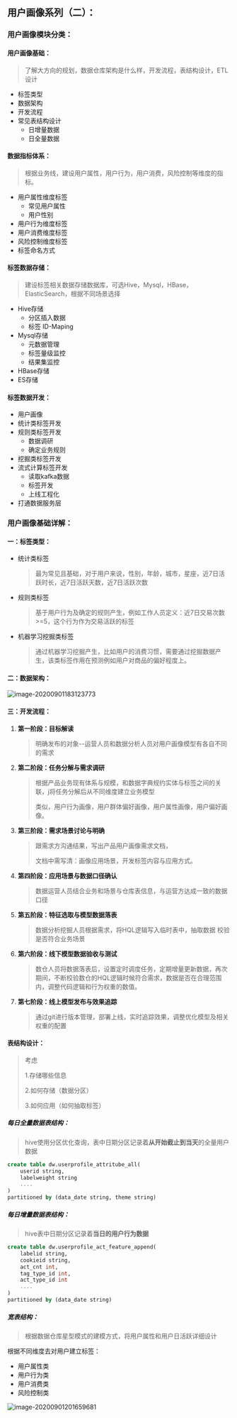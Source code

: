 ## 用户画像系列（二）：

### 用户画像模块分类：

#### 用户画像基础：

> 了解大方向的规划，数据仓库架构是什么样，开发流程，表结构设计，ETL设计

- 标签类型
- 数据架构
- 开发流程
- 常见表结构设计
  - 日增量数据
  - 日全量数据

#### 数据指标体系：

> 根据业务线，建设用户属性，用户行为，用户消费，风险控制等维度的指标。

- 用户属性维度标签
  - 常见用户属性
  - 用户性别
- 用户行为维度标签
- 用户消费维度标签
- 风险控制维度标签
- 标签命名方式

#### 标签数据存储：

> 建设标签相关数据存储数据库，可选Hive，Mysql，HBase，ElasticSearch，根据不同场景选择

- Hive存储
  - 分区插入数据
  - 标签 ID-Maping
- Mysql存储
  - 元数据管理
  - 标签量级监控
  - 结果集监控
- HBase存储
- ES存储

#### 标签数据开发：

- 用户画像
- 统计类标签开发
- 规则类标签开发
  - 数据调研
  - 确定业务规则
- 挖掘类标签开发
- 流式计算标签开发
  - 读取kafka数据
  - 标签开发
  - 上线工程化
- 打通数据服务层

### 用户画像基础详解：

#### 一：标签类型：

- 统计类标签

  > 最为常见且基础，对于用户来说，性别，年龄，城市，星座，近7日活跃时长，近7日活跃天数，近7日活跃次数

- 规则类标签

  > 基于用户行为及确定的规则产生，例如工作人员定义：近7日交易次数>=5，这个行为作为交易活跃的标签

- 机器学习挖掘类标签

  > 通过机器学习挖掘产生，比如用户的消费习惯，需要通过挖掘数据产生，该类标签作用在预测例如用户对商品的偏好程度上。

#### 二：数据架构：

![image-20200901183123773](C:%5CUsers%5Clenovo%5CAppData%5CRoaming%5CTypora%5Ctypora-user-images%5Cimage-20200901183123773.png)

####  三：开发流程：

1. **第一阶段：目标解读**

   > 明确发布的对象--运营人员和数据分析人员对用户画像模型有各自不同的需求

2. **第二阶段：任务分解与需求调研**

   > 根据产品业务现有体系与规模，和数据字典规约实体与标签之间的关联，j将任务分解后从不同维度建立业务模型
   >
   > 类似，用户行为画像，用户群体偏好画像，用户属性画像，用户偏好画像。

3. **第三阶段：需求场景讨论与明确**

   > 跟需求方沟通结果，写出产品用户画像需求文档，
   >
   > 文档中需写清：画像应用场景，开发标签内容与应用方式。

4. **第四阶段：应用场景与数据口径确认**

   > 数据运营人员结合业务和场景与仓库表信息，与运营方达成一致的数据口径

5. **第五阶段：特征选取与模型数据落表**

   > 数据分析挖掘人员根据需求，将HQL逻辑写入临时表中，抽取数据 校验是否符合业务场景

6. **第六阶段：线下模型数据验收与测试**

   > 数仓人员将数据落表后，设置定时调度任务，定期增量更新数据，再次期间，不断校验数仓的HQL逻辑时候符合需求，数据是否在合理范围内，调整代码逻辑和行为权重的数值。

7. **第七阶段：线上模型发布与效果追踪**

   > 通过git进行版本管理，部署上线，实时追踪效果，调整优化模型及相关权重的配置

#### 表结构设计：

> 考虑
>
> 1.存储哪些信息
>
> 2.如何存储（数据分区）
>
> 3.如何应用（如何抽取标签）

##### 每日全量数据表结构：

> hive使用分区优化查询，表中日期分区记录着**从开始截止到当天**的全量用户数据

```sql
create table dw.userprofile_attritube_all(
	userid string,
    labelweight string
    ....
)
partitioned by (data_date string, theme string)
```



##### 每日增量数据表结构：

> hive表中日期分区记录着**当日的用户行为数据**

```sql
create table dw.userprofile_act_feature_append(
    labelid string,
    cookieid string,
    act_cnt int,
    tag_type_id int,
    act_type_id int
    ....
)
partitioned by (data_date string)
```

##### 宽表结构：

> 根据数据仓库星型模式的建模方式，将用户属性和用户日活跃详细设计

根据不同维度去对用户建立标签：

- 用户属性类
- 用户行为类
- 用户消费类
- 风险控制类



![image-20200901201659681](C:%5CUsers%5Clenovo%5CAppData%5CRoaming%5CTypora%5Ctypora-user-images%5Cimage-20200901201659681.png)

